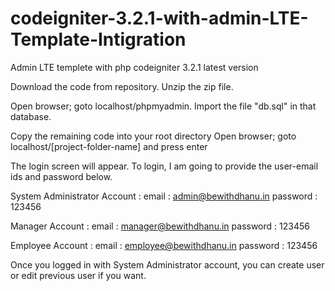 # codeigniter-3.2.1-with-admin-LTE-Template-Intigration
Admin LTE templete with php codeigniter 3.2.1 latest version 

Download the code from repository. Unzip the zip file. 

Open browser; goto localhost/phpmyadmin. 
Import the file "db.sql" in that database. 

Copy the remaining code into your root directory Open browser; goto localhost/[project-folder-name] and press enter

The login screen will appear. 
To login, I am going to provide the user-email ids and password below. 

System Administrator Account : 
email : admin@bewithdhanu.in 
password : 123456 

Manager Account : 
email : manager@bewithdhanu.in 
password : 123456 

Employee Account : 
email : employee@bewithdhanu.in 
password : 123456 

Once you logged in with System Administrator account, you can create user or edit previous user if you want.
